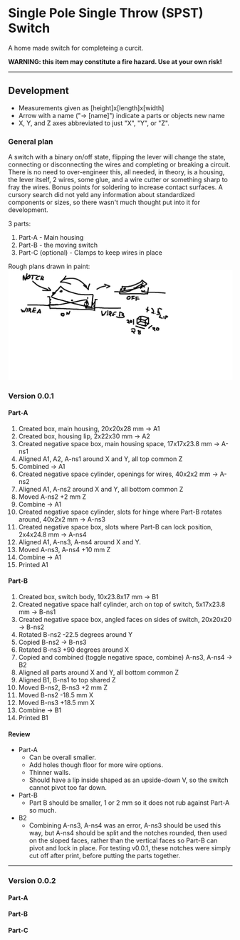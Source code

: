 # Single Pole Single Throw (SPST) Switch

A home made switch for completeing a curcit.

**WARNING: this item may constitute a fire hazard. Use at your own risk!**

--- 

## Development

- Measurements given as [height]x[length]x[width]
- Arrow with a name ("-> [name]") indicate a parts or objects new name
- X, Y, and Z axes abbreviated to just "X", "Y", or "Z".

### General plan

A switch with a binary on/off state, flipping the lever will change the state, connecting or disconnecting the wires and completing or breaking a circuit.
There is no need to over-engineer this, all needed, in theory, is a housing, the lever itself, 2 wires, some glue, and a wire cutter or something sharp to fray the wires.
Bonus points for soldering to increase contact surfaces.
A cursory search did not yeld any information about standardized components or sizes, so there wasn't much thought put into it for development.

3 parts:
1. Part-A - Main housing
1. Part-B - the moving switch
1. Part-C (optional) - Clamps to keep wires in place

Rough plans drawn in paint:
![Image of plans](./001-spst-switch-plans.png)

### Version 0.0.1

#### Part-A

1. Created box, main housing, 20x20x28 mm -> A1
1. Created box, housing lip, 2x22x30 mm -> A2
1. Created negative space box, main housing space, 17x17x23.8 mm -> A-ns1
1. Aligned A1, A2, A-ns1 around X and Y, all top common Z
1. Combined -> A1
1. Created negative space cylinder, openings for wires, 40x2x2 mm -> A-ns2
1. Aligned A1, A-ns2 around X and Y, all bottom common Z
1. Moved A-ns2 +2 mm Z
1. Combine -> A1
1. Created negative space cylinder, slots for hinge where Part-B rotates around, 40x2x2 mm -> A-ns3
1. Created negative space box, slots where Part-B can lock position, 2x4x24.8 mm -> A-ns4
1. Aligned A1, A-ns3, A-ns4 around X and Y.
1. Moved A-ns3, A-ns4 +10 mm Z
1. Combine -> A1
1. Printed A1

#### Part-B

1. Created box, switch body, 10x23.8x17 mm -> B1
1. Created negative space half cylinder, arch on top of switch, 5x17x23.8 mm -> B-ns1
1. Created negative space box, angled faces on sides of switch, 20x20x20 -> B-ns2
1. Rotated B-ns2 -22.5 degrees around Y
1. Copied B-ns2 -> B-ns3
1. Rotated B-ns3 +90 degrees around X
1. Copied and combined (toggle negative space, combine) A-ns3, A-ns4 -> B2
1. Aligned all parts around X and Y, all bottom common Z
1. Aligned B1, B-ns1 to top shared Z
1. Moved B-ns2, B-ns3 +2 mm Z
1. Moved B-ns2 -18.5 mm X
1. Moved B-ns3 +18.5 mm X
1. Combine -> B1
1. Printed B1

#### Review

- Part-A
  - Can be overall smaller.
  - Add holes though floor for more wire options.
  - Thinner walls.
  - Should have a lip inside shaped as an upside-down V, so the switch cannot pivot too far down.
- Part-B
  - Part B should be smaller, 1 or 2 mm so it does not rub against Part-A so much.
- B2
  - Combining A-ns3, A-ns4 was an error, A-ns3 should be used this way, but A-ns4 should be split and the notches rounded, then used on the sloped faces, rather than the vertical faces so Part-B can pivot and lock in place. For testing v0.0.1, these notches were simply cut off after print, before putting the parts together.

---

### Version 0.0.2

#### Part-A
#### Part-B
#### Part-C